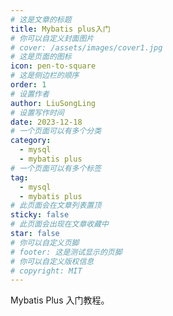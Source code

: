 ```yaml
---
# 这是文章的标题
title: Mybatis plus入门
# 你可以自定义封面图片
# cover: /assets/images/cover1.jpg
# 这是页面的图标
icon: pen-to-square
# 这是侧边栏的顺序
order: 1
# 设置作者
author: LiuSongLing
# 设置写作时间
date: 2023-12-18
# 一个页面可以有多个分类
category:
  - mysql
  - mybatis plus
# 一个页面可以有多个标签
tag:
  - mysql
  - mybatis plus
# 此页面会在文章列表置顶
sticky: false
# 此页面会出现在文章收藏中
star: false
# 你可以自定义页脚
# footer: 这是测试显示的页脚
# 你可以自定义版权信息
# copyright: MIT
---
```


Mybatis Plus 入门教程。

<!-- more -->